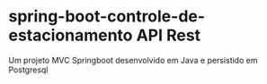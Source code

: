 # spring-boot-controle-de-estacionamento API Rest
Um projeto MVC Springboot desenvolvido em Java e persistido em Postgresql
